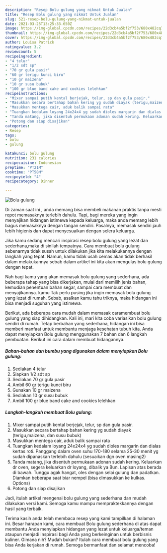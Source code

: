 ```yaml
---
description: "Resep Bolu gulung yang nikmat Untuk Jualan"
title: "Resep Bolu gulung yang nikmat Untuk Jualan"
slug: 521-resep-bolu-gulung-yang-nikmat-untuk-jualan
date: 2021-03-25T13:25:33.650Z
image: https://img-global.cpcdn.com/recipes/22d3cb4a5bf2f753/680x482cq70/bolu-gulung-foto-resep-utama.jpg
thumbnail: https://img-global.cpcdn.com/recipes/22d3cb4a5bf2f753/680x482cq70/bolu-gulung-foto-resep-utama.jpg
cover: https://img-global.cpcdn.com/recipes/22d3cb4a5bf2f753/680x482cq70/bolu-gulung-foto-resep-utama.jpg
author: Louisa Patrick
ratingvalue: 3.2
reviewcount: 5
recipeingredient:
- "4 telur"
- "1/2 sdt sp"
- "70 gr gula pasir"
- "60 gr terigu kunci biru"
- "10 gr maizena"
- "10 gr susu bubuk"
- "100 gr blue band cake and cookies lelehkan"
recipeinstructions:
- "Mixer sampai putih kental berjejak, telur, sp dan gula pasir."
- "Masukkan secara bertahap bahan kering yg sudah diayak (terigu,maizena, dan susu bubuk)"
- "Masukkan mentega cair, aduk balik sampai rata"
- "Tuangkan kedalam loyang 24x24x4 yg sudah dioles margarin dan dialas kertas roti. Panggang dalam oven suhu 170-180 selama 25-30 menit yg sudah dipanaskan terlebih dahulu (sesuaikan dgn oven masing2)"
- "Tanda matang, jika disentuh permukaan adonan sudah kering. Keluarkan dr oven, segera keluarkan dr loyang, dibalik ya Bun. Lapisan atas berada di bawah. Tunggu agak hangat, oles dengan selai gulung dan padatkan. Diamkan beberapa saat biar nempel (bisa dimasukkan ke kulkas. Options)"
- "Potong dan siap disajikan"
categories:
- Resep
tags:
- bolu
- gulung

katakunci: bolu gulung 
nutrition: 231 calories
recipecuisine: Indonesian
preptime: "PT21M"
cooktime: "PT58M"
recipeyield: "4"
recipecategory: Dinner

---
```



![Bolu gulung](https://img-global.cpcdn.com/recipes/22d3cb4a5bf2f753/680x482cq70/bolu-gulung-foto-resep-utama.jpg)

Di zaman  saat ini , anda memang bisa membeli makanan praktis tanpa mesti repot memasaknya terlebih dahulu. Tapi, bagi mereka yang ingin menyajikan hidangan istimewa kepada keluarga, maka anda memang lebih bagus memasaknya dengan tangan sendiri. Pasalnya, memasak sendiri jauh lebih higienis dan dapat menyesuaikan dengan selera keluarga.

Jika kamu sedang mencari inspirasi resep bolu gulung yang lezat dan sederhana,maka di sinilah tempatnya. Cara membuat bolu gulung  sebenarnya tidak susah untuk dilakukan jika kita melakukannya dengan langkah yang tepat. Namun, kamu tidak usah cemas akan tidak berhasil dalam melakukannya 
sebab dalam artikel ini kita akan mengulas bolu gulung dengan tepat.  



Nah bagi kamu yang akan memasak bolu gulung yang sederhana, ada beberapa tahap yang bisa dikerjakan, mulai dari memilih jenis bahan, kemudian penentuan bahan segar, sampai cara membuat dan menyajikannya. kamu Tak perlu pusing jika ingin memasak bolu gulung yang lezat di rumah. Sebab, asalkan kamu  tahu triknya, maka hidangan ini bisa menjadi suguhan yang istimewa.

Berikut, ada beberapa cara mudah dalam memasak caramembuat bolu gulung yang siap dihidangkan. Kali ini, mari kita coba variasikan bolu gulung sendiri di rumah. Tetap berbahan yang sederhana, hidangan ini bisa memberi manfaat untuk membantu menjaga kesehatan tubuh kita. Anda dapat menyiapkan Bolu gulung menggunakan 7 bahan dan 6 langkah pembuatan. Berikut ini cara dalam membuat hidangannya.

<!--inarticleads1-->

##### Bahan-bahan dan bumbu yang digunakan dalam menyiapkan Bolu gulung:

1. Sediakan 4 telur
1. Siapkan 1/2 sdt sp
1. Sediakan 70 gr gula pasir
1. Ambil 60 gr terigu kunci biru
1. Gunakan 10 gr maizena
1. Sediakan 10 gr susu bubuk
1. Ambil 100 gr blue band cake and cookies lelehkan




<!--inarticleads2-->

##### Langkah-langkah membuat Bolu gulung:

1. Mixer sampai putih kental berjejak, telur, sp dan gula pasir.
1. Masukkan secara bertahap bahan kering yg sudah diayak (terigu,maizena, dan susu bubuk)
1. Masukkan mentega cair, aduk balik sampai rata
1. Tuangkan kedalam loyang 24x24x4 yg sudah dioles margarin dan dialas kertas roti. Panggang dalam oven suhu 170-180 selama 25-30 menit yg sudah dipanaskan terlebih dahulu (sesuaikan dgn oven masing2)
1. Tanda matang, jika disentuh permukaan adonan sudah kering. Keluarkan dr oven, segera keluarkan dr loyang, dibalik ya Bun. Lapisan atas berada di bawah. Tunggu agak hangat, oles dengan selai gulung dan padatkan. Diamkan beberapa saat biar nempel (bisa dimasukkan ke kulkas. Options)
1. Potong dan siap disajikan




Jadi, itulah artikel mengenai  bolu gulung  yang sederhana dan mudah dilakukan versi kami. Semoga kamu mampu mempraktekkannya dengan hasil yang terbaik. 

Terima kasih anda telah membaca resep yang kami tampilkan di halaman ini. Besar harapan kami, cara membuat  Bolu gulung sederhana di atas dapat membantu Anda menyiapkan hidangan yang lezat untuk keluarga/teman ataupun menjadi inspirasi bagi Anda yang berkeinginan untuk berbisnis kuliner. Gimana nih? Mudah bukan? Itulah cara membuat bolu gulung yang bisa Anda kerjakan di rumah. Semoga bermanfaat dan selamat mencoba!

